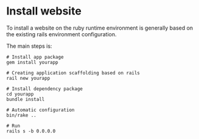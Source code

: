 # Install website

To install a website on the ruby runtime environment is generally based on the existing rails environment configuration.  

The main steps is:

```
# Install app package
gem install yourapp

# Creating application scaffolding based on rails
rail new yourapp

# Install dependency package
cd yourapp
bundle install

# Automatic configuration
bin/rake ..

# Run
rails s -b 0.0.0.0
```
